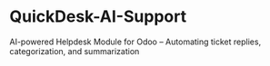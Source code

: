 # QuickDesk-AI-Support
AI-powered Helpdesk Module for Odoo – Automating ticket replies, categorization, and summarization
